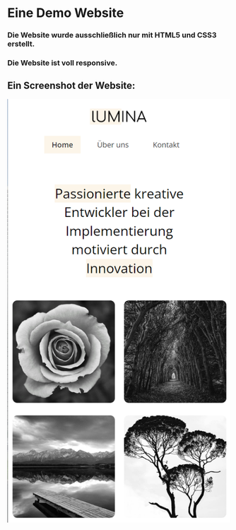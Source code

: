 # Eine Demo Website

### Die Website wurde ausschließlich nur mit HTML5 und CSS3 erstellt.

### Die Website ist voll responsive.


## Ein Screenshot der Website:
![Ein Bild der Website](img/responsive.png)

